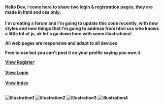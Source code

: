 <h4> Hello Dev, I come here to share two login & registration pages, they are made in html and css only.<h4>
  <p>I'm creating a forum and I'm going to update this code recently, with new styles and new things that I'm going to address from html css who knows a little bit of js, ok let's go down here with some illustrations!</p>
  <p>All web pages are responsive and adapt to all devices</p>
  <p>Free to use but you can't post it on your profile saying you own it</p>
     <a href="https://forcedeveloper.augustoweb.repl.co/registro.html" target="_blank">View Register</a> <br>
  <br>
  <a href="https://forcedeveloper.augustoweb.repl.co/login.html" target="_blank">View Login</a>
  <br><br>
  <a href="https://forcedeveloper.augustoweb.repl.co/index.html" target="_blank">View Index</a><br><br>
 
![illustration1](https://user-images.githubusercontent.com/99710453/154686772-b6d8e923-dcaa-48ca-bd20-6d564f30bc90.PNG)
![illustration2](https://user-images.githubusercontent.com/99710453/154686778-4e311845-834e-447e-a19e-a77ce511b834.PNG)
![illustration3](https://user-images.githubusercontent.com/99710453/154688134-3448d60e-0940-4c4b-9cc9-47772e553bda.PNG)
![illustration4](https://user-images.githubusercontent.com/99710453/154688139-841455a9-55f0-4bf3-a2d3-72d2bb9566be.PNG)
